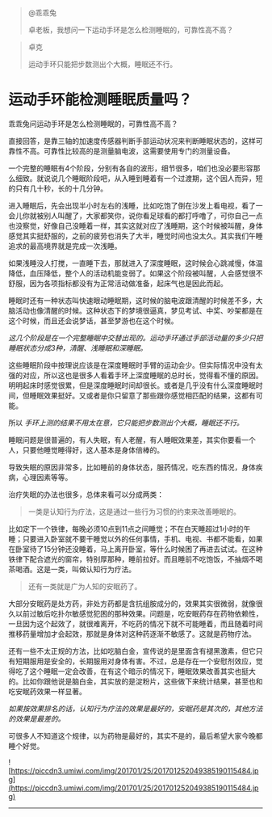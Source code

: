 > @乖乖兔
> 
> 卓老板，我想问一下运动手环是怎么检测睡眠的，可靠性高不高？

> 卓克
> 
> 运动手环只能把步数测出个大概，睡眠还不行。

# 运动手环能检测睡眠质量吗？

乖乖兔问运动手环是怎么检测睡眠的，可靠性高不高？

直接回答，是靠三轴的加速度传感器判断手部运动状况来判断睡眠状态的，这样可靠性不高。可靠性比较高的是测量脑电波，这需要使用专门的测量设备。

一个完整的睡眠有4个阶段，分别有各自的波形，细节很多，咱们也没必要形容那么细致。就说说几个睡眠阶段吧，从入睡到睡着有一个过渡期，这个因人而异，短的只有几十秒，长的十几分钟。

进入睡眠后，先会出现半小时左右的浅睡，比如吃饱了倒在沙发上看电视，看了一会儿你就被别人叫醒了，大家都笑你，说你看足球看的都打呼噜了，可你自己一点也没察觉，好像自己没睡着一样，其实这就对应了浅睡期，这个时候被叫醒，身体感觉其实挺舒服的，之前的疲劳也消失了大半，睡觉时间也没太久。其实我们午睡追求的最高境界就是完成一次浅睡。

如果浅睡没人打搅，一直睡下去，那就进入了深度睡眠，这时候会心跳减慢，体温降低，血压降低，整个人的活动机能变弱了。如果这个阶段被叫醒，人会感觉很不舒服，因为各项指标都没有为正常活动做准备，起床气也是因此而起。

睡眠时还有一种状态叫快速眼动睡眠期，这时候的脑电波跟清醒的时候差不多，大脑活动也像清醒的时候。这种状态下的梦境很逼真，梦见考试、中奖、吵架都是在这个时候，而且还会说梦话，甚至梦游也在这个时候。

 *这几个阶段是在一个完整睡眠中交替出现的。运动手环通过手部活动量的多少只把睡眠状态分成3种，清醒、浅睡眠和深睡眠。*

这些睡眠阶段中按理说应该是在深度睡眠时手臂的运动会少。但实际情况中没有太强的对应，所以这也是很多人看着手环上深度睡眠的总时长，觉得看不懂的原因。明明起床时感觉很累，但是深度睡眠时间却很长。或者是几乎没有什么深度睡眠时间，但睡眠效果挺好。又或者是你只留意了那些跟你感觉相匹配的结果，这都有可能。

所以 *手环上测的结果不用太在意，它只能把步数测出个大概，睡眠还不行。*

睡眠问题是很普遍的，有人失眠，有人老醒，有人睡眠效果差，其实你要看一个人，只要他睡觉睡得好，这人基本是身体倍棒的。

导致失眠的原因非常多，比如睡前的身体状态，服药情况，吃东西的情况，身体疾病，心理因素等等。

治疗失眠的办法也很多，总体来看可以分成两类：

> 一类是认知行为疗法，这是通过一些行为习惯的约束来改善睡眠的。

比如定下一个铁律，每晚必须10点到11点之间睡觉；不在白天睡超过1小时的午睡；只要进入卧室就不要干睡觉以外的任何事情，手机、电视、书都不能看，如果在卧室待了15分钟还没睡着，马上离开卧室，等什么时候困了再进去试试。在这种铁律下配合遮光的窗帘，特别厚那种，睡前拉好。而且睡前不吃饱饭，不抽烟不喝茶喝酒。这是一类，叫做认知行为疗法。

> 还有一类就是广为人知的安眠药了。

大部分安眠药是处方药，非处方药都是含抗组胺成分的，效果其实很微弱，就像很久以前过敏后吃扑尔敏感觉犯困的那种效果。问题是，吃安眠药存在药物依赖性，一旦因为这个起效了，就很难离开，不吃药的情况下就不可能睡着，而且随着时间推移药量增加才会起效，那就是身体对这种药逐渐不敏感了。这就是药物疗法。

还有一些不太正规的方法，比如吃脑白金，宣传说的是里面含有褪黑激素，但它只有短期服用是安全的，长期服用对身体有害。不过，总是存在一个安慰剂效应，觉得吃了这个睡眠一定会改善，在有这个暗示的情况下，睡眠效果改善其实也挺大的。比如你跟他说是脑白金，其实放的是淀粉片，这些做下来统计结果，甚至也和吃安眠药效果一样显著。

 *如果按效果排名的话，认知行为疗法的效果是最好的，安眠药是其次的，其他方法的效果是最差的。*

可很多人不知道这个规律，以为药物是最好的，其实不是的，最后希望大家今晚都睡个好觉。

![https://piccdn3.umiwi.com/img/201701/25/201701252049385190115484.jpg](https://piccdn3.umiwi.com/img/201701/25/201701252049385190115484.jpg)

---
